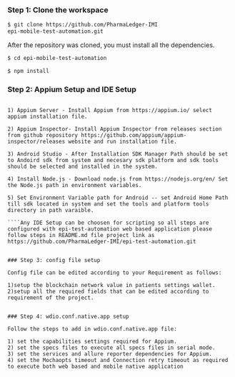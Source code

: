### Step 1: Clone the workspace

```sh
$ git clone https://github.com/PharmaLedger-IMI
epi-mobile-test-automation.git
```

After the repository was cloned, you must install all the dependencies.

```sh
$ cd epi-mobile-test-automation

$ npm install
```

### Step 2: Appium Setup and IDE Setup

```prerequisite for Appium setup steps

1) Appium Server - Install Appium from https://appium.io/ select appium installation file.

2) Appium Inspector- Install Appium Inspector from releases section from github repository https://github.com/appium/appium-inspector/releases website and run installation file.

3) Android Studio - After Installation SDK Manager Path should be set to Andoird sdk from system and necesary sdk platform and sdk tools should be selected and installed in the system.

4) Install Node.js - Download node.js from https://nodejs.org/en/ Set the Node.js path in environment variables.

5) Set Environment Variable path for Android -- set Android Home Path till sdk located in system and set the tools and platform tools directory in path varaible.

````Any IDE Setup can be choosen for scripting so all steps are configured with epi-test-automation web based application please follow steps in README.md file project link as https://github.com/PharmaLedger-IMI/epi-test-automation.git 


### Step 3: config file setup

Config file can be edited according to your Requirement as follows:

1)setup the blockchain network value in patients settings wallet.
2)setup all the required fields that can be edited according to requirement of the project.
 

### Step 4: wdio.conf.native.app setup 

Follow the steps to add in wdio.conf.native.app file:

1) set the capabilities settings required for Appium.
2) set the specs files to execute all specs files in serial mode.
3) set the services and allure reporter dependencies for Appium.
4) set the Mochaopts timeout and Connection retry timeout as required to execute both web based and mobile native application 
